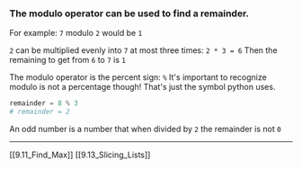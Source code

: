 ### The modulo operator can be used to find a remainder.
For example: `7` modulo `2` would be `1` 

`2` can be multiplied evenly into `7` at most three times:
`2 * 3 = 6`
Then the remaining to get  from `6` to `7` is `1`

The modulo operator is the percent sign: `%` 
It's important to recognize modulo is not a percentage though!
That's just the symbol python uses.

``` python
remainder = 8 % 3 
# remainder = 2
```

An odd number is a number that when divided by `2` the remainder is not `0` 

---
[[9.11_Find_Max]]
[[9.13_Slicing_Lists]]
